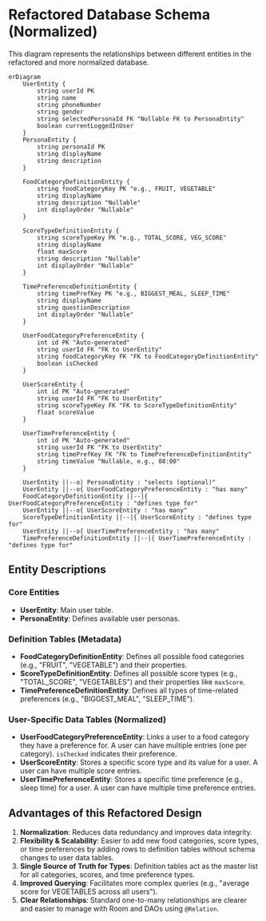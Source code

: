 # Refactored Database Schema (Normalized)

This diagram represents the relationships between different entities in the refactored and more normalized database.

```mermaid
erDiagram
    UserEntity {
        string userId PK
        string name
        string phoneNumber
        string gender
        string selectedPersonaId FK "Nullable FK to PersonaEntity"
        boolean currentLoggedInUser
    }
    PersonaEntity {
        string personaId PK
        string displayName
        string description
    }

    FoodCategoryDefinitionEntity {
        string foodCategoryKey PK "e.g., FRUIT, VEGETABLE"
        string displayName
        string description "Nullable"
        int displayOrder "Nullable"
    }

    ScoreTypeDefinitionEntity {
        string scoreTypeKey PK "e.g., TOTAL_SCORE, VEG_SCORE"
        string displayName
        float maxScore
        string description "Nullable"
        int displayOrder "Nullable"
    }

    TimePreferenceDefinitionEntity {
        string timePrefKey PK "e.g., BIGGEST_MEAL, SLEEP_TIME"
        string displayName
        string questionDescription
        int displayOrder "Nullable"
    }

    UserFoodCategoryPreferenceEntity {
        int id PK "Auto-generated"
        string userId FK "FK to UserEntity"
        string foodCategoryKey FK "FK to FoodCategoryDefinitionEntity"
        boolean isChecked
    }

    UserScoreEntity {
        int id PK "Auto-generated"
        string userId FK "FK to UserEntity"
        string scoreTypeKey FK "FK to ScoreTypeDefinitionEntity"
        float scoreValue
    }

    UserTimePreferenceEntity {
        int id PK "Auto-generated"
        string userId FK "FK to UserEntity"
        string timePrefKey FK "FK to TimePreferenceDefinitionEntity"
        string timeValue "Nullable, e.g., 08:00"
    }

    UserEntity ||--o| PersonaEntity : "selects (optional)"
    UserEntity ||--o{ UserFoodCategoryPreferenceEntity : "has many"
    FoodCategoryDefinitionEntity ||--|{ UserFoodCategoryPreferenceEntity : "defines type for"
    UserEntity ||--o{ UserScoreEntity : "has many"
    ScoreTypeDefinitionEntity ||--|{ UserScoreEntity : "defines type for"
    UserEntity ||--o{ UserTimePreferenceEntity : "has many"
    TimePreferenceDefinitionEntity ||--|{ UserTimePreferenceEntity : "defines type for"
```

## Entity Descriptions

### Core Entities
-   **UserEntity**: Main user table.
-   **PersonaEntity**: Defines available user personas.

### Definition Tables (Metadata)
-   **FoodCategoryDefinitionEntity**: Defines all possible food categories (e.g., "FRUIT", "VEGETABLE") and their properties.
-   **ScoreTypeDefinitionEntity**: Defines all possible score types (e.g., "TOTAL_SCORE", "VEGETABLES") and their properties like `maxScore`.
-   **TimePreferenceDefinitionEntity**: Defines all types of time-related preferences (e.g., "BIGGEST_MEAL", "SLEEP_TIME").

### User-Specific Data Tables (Normalized)
-   **UserFoodCategoryPreferenceEntity**: Links a user to a food category they have a preference for. A user can have multiple entries (one per category). `isChecked` indicates their preference.
-   **UserScoreEntity**: Stores a specific score type and its value for a user. A user can have multiple score entries.
-   **UserTimePreferenceEntity**: Stores a specific time preference (e.g., sleep time) for a user. A user can have multiple time preference entries.

## Advantages of this Refactored Design
1.  **Normalization**: Reduces data redundancy and improves data integrity.
2.  **Flexibility & Scalability**: Easier to add new food categories, score types, or time preferences by adding rows to definition tables without schema changes to user data tables.
3.  **Single Source of Truth for Types**: Definition tables act as the master list for all categories, scores, and time preference types.
4.  **Improved Querying**: Facilitates more complex queries (e.g., "average score for VEGETABLES across all users").
5.  **Clear Relationships**: Standard one-to-many relationships are clearer and easier to manage with Room and DAOs using `@Relation`. 